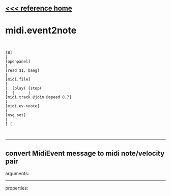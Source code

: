 [<<< reference home](ceammc_lib.md)
---

# midi.event2note

```


[B]
|
[openpanel]
|
[read $1, bang(
|
[midi.file]
|
|  [play( [stop(
|  |      |
[midi.track @join @speed 0.7]
|
[midi.ev->note]
|
[msg set]
|
[ (

            
```
---
convert MidiEvent message to midi note/velocity pair
---
arguments:


---
properties:


